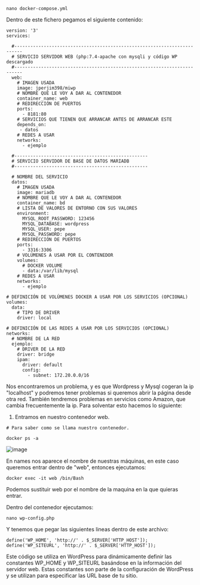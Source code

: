 ```
nano docker-compose.yml
```

Dentro de este fichero pegamos el siguiente contenido: 

```
version: '3'
services:
  
  #-------------------------------------------------------------------------
  # SERVICIO SERVIDOR WEB (php:7.4-apache con mysqli y código WP descargado
  #-------------------------------------------------------------------------
  web:
    # IMAGEN USADA
    image: jperjim398/miwp
    # NOMBRE QUE LE VOY A DAR AL CONTENEDOR
    container_name: web
    # REDIRECCIÓN DE PUERTOS
    ports:
      - 8181:80     
    # SERVICIOS QUE TIENEN QUE ARRANCAR ANTES DE ARRANCAR ESTE
    depends_on:
     - datos
    # REDES A USAR
    networks:
      - ejemplo
  
  #--------------------------------------------------
  # SERVICIO SERVIDOR DE BASE DE DATOS MARIADB
  #--------------------------------------------------

  # NOMBRE DEL SERVICIO
  datos:
    # IMAGEN USADA
    image: mariadb
    # NOMBRE QUE LE VOY A DAR AL CONTENEDOR
    container_name: bd
    # LISTA DE VALORES DE ENTORNO CON SUS VALORES
    environment:
      MYSQL_ROOT_PASSWORD: 123456
      MYSQL_DATABASE: wordpress
      MYSQL_USER: pepe
      MYSQL_PASSWORD: pepe
    # REDIRECCIÓN DE PUERTOS
    ports:
      - 3316:3306
    # VOLÚMENES A USAR POR EL CONTENEDOR
    volumes:
      # DOCKER VOLUME
      - data:/var/lib/mysql
    # REDES A USAR
    networks:
      - ejemplo

# DEFINICIÓN DE VOLÚMENES DOCKER A USAR POR LOS SERVICIOS (OPCIONAL)
volumes:
  data:
    # TIPO DE DRIVER
    driver: local

# DEFINICIÓN DE LAS REDES A USAR POR LOS SERVICIOS (OPCIONAL)
networks:
  # NOMBRE DE LA RED
  ejemplo:
    # DRIVER DE LA RED
    driver: bridge
    ipam:
      driver: default
      config:         
        - subnet: 172.20.0.0/16
```

Nos encontraremos un problema, y es que Wordpress y Mysql cogeran la ip "localhost" y podremos tener problemas
si queremos abrir la página desde otra red. También tendremos problemas en servicios como Amazon, que cambia frecuentemente la ip.
Para solventar esto hacemos lo siguiente:

1. Entramos en nuestro contenedor web.

```
# Para saber como se llama nuestro contenedor.

docker ps -a
```

![image](https://github.com/Scosrom/Implantacion_web/assets/114906778/24f95364-9143-4220-a1cc-908e452d0402)

En names nos aparece el nombre de nuestras máquinas, en este caso queremos entrar dentro de "web", entonces ejecutamos: 

```
docker exec -it web /bin/Bash
```

Podemos sustituir web por el nombre de la maquina en la que quieras entrar. 

Dentro del contenedor ejecutamos: 

```
nano wp-config.php
```

Y tenemos que pegar las siguientes lineas dentro de este archivo: 

```
define('WP_HOME', 'http://' . $_SERVER['HTTP_HOST']);
define('WP_SITEURL', 'http://' . $_SERVER['HTTP_HOST']);
```
Este código se utiliza en WordPress para dinámicamente definir las constantes WP_HOME y WP_SITEURL basándose en la información del servidor web. Estas constantes son parte de la configuración de WordPress y se utilizan para especificar las URL base de tu sitio.
